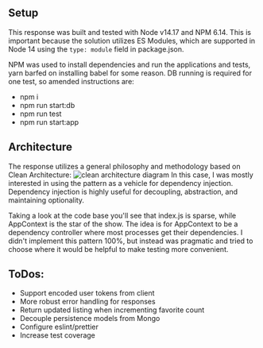 ## Setup

This response was built and tested with Node v14.17 and NPM 6.14. This is important because the solution utilizes ES Modules, which are supported in Node 14 using the `type: module` field in package.json. 

NPM was used to install dependencies and run the applications and tests, yarn barfed on installing babel for some reason. DB running is required for one test, so amended instructions are:
- npm i
- npm run start:db
- npm run test
- npm run start:app

## Architecture
The response utilizes a general philosophy and methodology based on Clean Architecture:
![clean architecture diagram](https://alansantos.dev/wp-content/uploads/2019/03/CleanArchitecture.jpg)
In this case, I was mostly interested in using the pattern as a vehicle for dependency injection. Dependency injection is highly useful for decoupling, abstraction, and maintaining optionality. 

Taking a look at the code base you'll see that index.js is sparse, while AppContext is the star of the show. The idea is for AppContext to be a dependency controller where most processes get their dependencies. I didn't implement this pattern 100%, but instead was pragmatic and tried to choose where it would be helpful to make testing more convenient. 

## ToDos:

 - Support encoded user tokens from client 
 - More robust error handling for responses
 - Return updated listing when incrementing favorite count
 - Decouple persistence models from Mongo
 - Configure eslint/prettier
 - Increase test coverage
 
